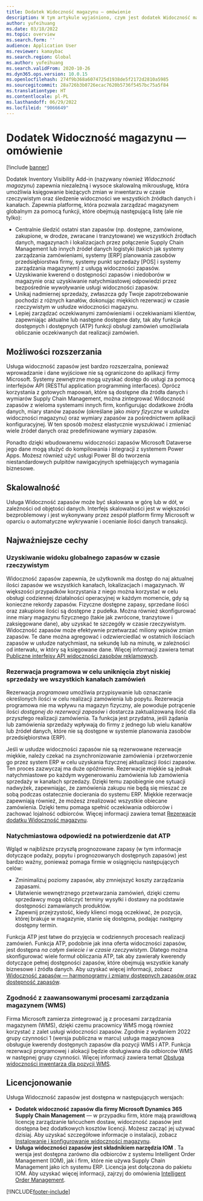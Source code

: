```yaml
---
title: Dodatek Widoczność magazynu — omówienie
description: W tym artykule wyjaśniono, czym jest dodatek Widoczność magazynu i jakie są jego funkcje.
author: yufeihuang
ms.date: 03/18/2022
ms.topic: overview
ms.search.form: ''
audience: Application User
ms.reviewer: kamaybac
ms.search.region: Global
ms.author: yufeihuang
ms.search.validFrom: 2020-10-26
ms.dyn365.ops.version: 10.0.15
ms.openlocfilehash: 274f9b368a6074725d1938de5f2172d2810a5985
ms.sourcegitcommit: 28a726b3b0726ecac7620b5736f5457bc75a5f84
ms.translationtype: HT
ms.contentlocale: pl-PL
ms.lasthandoff: 06/29/2022
ms.locfileid: "9066649"
---
```

# <a name="inventory-visibility-add-in-overview"></a>Dodatek Widoczność magazynu — omówienie

[!include [banner](../includes/banner.md)]

Dodatek Inventory Visibility Add-in (nazywany również *Widoczność magazynu*) zapewnia niezależną i wysoce skalowalną mikrousługę, która umożliwia księgowanie bieżących zmian w inwentarzu w czasie rzeczywistym oraz śledzenie widoczności we wszystkich źródłach danych i kanałach. Zapewnia platformę, która pozwala zarządzać magazynem globalnym za pomocą funkcji, które obejmują następującą listę (ale nie tylko):

- Centralnie śledzić ostatni stan zapasów (np. dostępne, zamówione, zakupione, w drodze, zwracane i tranzytowane) we wszystkich źródłach danych, magazynach i lokalizacjach przez połączenie Supply Chain Management lub innych źródeł danych logistyki (takich jak systemy zarządzania zamówieniami, systemy \[ERP\] planowania zasobów przedsiębiorstwa firmy, systemy punkt sprzedaży \[POS\] i systemy zarządzania magazynem) z usługą widoczności zapasów.
- Uzyskiwanie kwerend o dostępności zapasów i niedoborów w magazynie oraz uzyskiwanie natychmiastowej odpowiedzi przez bezpośrednie wywoływanie usługi widoczności zapasów.
- Unikaj nadmiernej sprzedaży, zwłaszcza gdy Twoje zapotrzebowanie pochodzi z różnych kanałów, dokonując miękkich rezerwacji w czasie rzeczywistym w usłudze widoczności magazynu.
- Lepiej zarządzać oczekiwanymi zamówieniami i oczekiwaniami klientów, zapewniając aktualne lub następne dostępne daty, tak aby funkcja dostępnych i dostępnych (ATP) funkcji obsługi zamówień umożliwiała obliczanie oczekiwanych dat realizacji zamówień.

## <a name="extensibility"></a>Możliwości rozszerzania

Usługa widoczność zapasów jest bardzo rozszerzalna, ponieważ wprowadzanie i dane wyjściowe nie są ograniczone do aplikacji firmy Microsoft. Systemy zewnętrzne mogą uzyskać dostęp do usługi za pomocą interfejsów API (RESTful application programming interfaces). Oprócz korzystania z gotowych mapowań, które są dostępne dla źródła danych i wymiarów Supply Chain Management, można zintegrować Widoczność zapasów z wieloma systemami innych firm, konfigurując dodatkowe źródła danych, miary stanów zapasów (określane jako *miary fizyczne* w usłudze widoczności magazynu) oraz wymiary zapasów za pośrednictwem aplikacji konfiguracyjnej. W ten sposób możesz elastycznie wyszukiwać i zmieniać wiele źródeł danych oraz predefiniowane wymiary zapasów.

Ponadto dzięki wbudowanemu widoczności zapasów Microsoft Dataverse jego dane mogą służyć do kompilowania i integracji z systemem Power Apps. Możesz również użyć usługi Power BI do tworzenia niestandardowych pulpitów nawigacyjnych spełniających wymagania biznesowe.

## <a name="scalability"></a>Skalowalność

Usługa Widoczność zapasów może być skalowana w górę lub w dół, w zależności od objętości danych. Interfejs skalowalności jest w większości bezproblemowy i jest wykonywany przez zespół platform firmy Microsoft w oparciu o automatyczne wykrywanie i ocenianie ilości danych transakcji.

## <a name="feature-highlights"></a>Najważniejsze cechy

### <a name="get-a-global-view-of-real-time-inventory"></a>Uzyskiwanie widoku globalnego zapasów w czasie rzeczywistym

Widoczność zapasów zapewnia, że użytkownik ma dostęp do naj aktualnej ilości zapasów we wszystkich kanałach, lokalizacjach i magazynach. W większości przypadków korzystania z niego można korzystać w celu obsługi codziennej działalności operacyjnej w każdym momencie, gdy są konieczne rekordy zapasów. Fizyczne dostępne zapasy, sprzedane ilości oraz zakupione ilości są dostępne z pudełka. Można również skonfigurować inne miary magazynu fizycznego (takie jak zwrócone, tranzytowe i zaksięgowane dane), aby uzyskać te szczegóły w czasie rzeczywistym. Widoczność zapasów może efektywnie przetwarzać miliony wpisów zmian zapasów. Te dane można agregować i odzwierciedlać w ostatnich ilościach zapasów w usłudze natychmiast, na sekundę lub na minutę, w zależności od interwału, w który są księgowane dane. Więcej informacji zawiera temat [Publiczne interfejsy API widoczności zasobów reklamowych](inventory-visibility-api.md).

### <a name="soft-reservation-to-avoid-overselling-across-all-order-channels"></a>Rezerwacja programowa w celu uniknięcia zbyt niskiej sprzedaży we wszystkich kanałach zamówień

Rezerwacja *programowa* umożliwia przypisywanie lub oznaczanie określonych ilości w celu realizacji zamówienia lub popytu. Rezerwacja programowa nie ma wpływu na magazyn fizyczny, ale powoduje potrącenie ilości *dostępnej do rezerwacji zapasów* i dostarcza zaktualizowaną ilość dla przyszłego realizacji zamówienia. Ta funkcja jest przydatna, jeśli żądania lub zamówienia sprzedaży wpływają do firmy z jednego lub wielu kanałów lub źródeł danych, które nie są dostępne w systemie planowania zasobów przedsiębiorstwa (ERP).

Jeśli w usłudze widoczności zapasów nie są rezerwowane rezerwacje miękkie, należy czekać na zsynchronizowanie zamówienia i przetworzenie go przez system ERP w celu uzyskania fizycznej aktualizacji ilości zapasów. Ten proces zazwyczaj ma duże opóźnienie. Rezerwacje miękkie są jednak natychmiastowe po każdym wygenerowaniu zamówienia lub zamówienia sprzedaży w kanałach sprzedaży. Dzięki temu zapobiegnie one sytuacji nadwyżek, zapewniając, że zamówienia zakupu nie będą się mieszać ze sobą podczas ostatecznie docierania do systemu ERP. Miękkie rezerwacje zapewniają również, że możesz zrealizować wszystkie obiecane zamówienia. Dzięki temu pomaga spełnić oczekiwania odbiorców i zachować lojalność odbiorców. Więcej informacji zawiera temat [Rezerwacje dodatku Widoczność magazynu](inventory-visibility-reservations.md).

### <a name="immediate-response-of-atp-dates-confirmation"></a>Natychmiastowa odpowiedź na potwierdzenie dat ATP

Wgląd w najbliższe przyszłą prognozowane zapasy (w tym informacje dotyczące podaży, popytu i prognozowanych dostępnych zapasów) jest bardzo ważny, ponieważ pomaga firmie w osiągnięciu następujących celów:

- Zminimalizuj poziomy zapasów, aby zmniejszyć koszty zarządzania zapasami.
- Ułatwienie wewnętrznego przetwarzania zamówień, dzięki czemu sprzedawcy mogą obliczyć terminy wysyłki i dostawy na podstawie dostępności zamawianych produktów.
- Zapewnij przejrzystość, kiedy klienci mogą oczekiwać, że pozycja, której brakuje w magazynie, stanie się dostępna, podając następny dostępny termin.

Funkcja ATP jest łatwe do przyjęcia w codziennych procesach realizacji zamówień. Funkcja ATP, podobnie jak inna oferta widoczności zapasów, jest dostępna *na całym świecie i w czasie rzeczywistym*. Dlatego można skonfigurować wiele formuł obliczania ATP, tak aby zawierały kwerendy dotyczące pełnej dostępności zapasów, które obejmują wszystkie kanały biznesowe i źródła danych. Aby uzyskać więcej informacji, zobacz [Widoczność zapasów — harmonogramy i zmiany dostępnych zapasów oraz dostępność zapasów](inventory-visibility-available-to-promise.md).

### <a name="compatibility-with-warehouse-management-processes-wms-items"></a>Zgodność z zaawansowanymi procesami zarządzania magazynem (WMS)

Firma Microsoft zamierza zintegrować ją z procesami zarządzania magazynem (WMS), dzięki czemu pracownicy WMS mogą również korzystać z zalet usługi widoczności zapasów. Zgodnie z wydaniem 2022 grupy czynności 1 (wersja publiczna w marcu) usługa magazynowa obsługuje kwerendy dostępnych zapasów dla pozycji WMS i ATP. Funkcja rezerwacji programowej i alokacji będzie obsługiwana dla odbiorców WMS w następnej grupy czynności. Więcej informacji zawiera temat [Obsługa widoczności inwentarza dla pozycji WMS](inventory-visibility-whs-support.md).

## <a name="licensing"></a>Licencjonowanie

Usługa Widoczność zapasów jest dostępna w następujących wersjach:

- **Dodatek widoczność zapasów dla firmy Microsoft Dynamics 365 Supply Chain Management** — w przypadku firm, które mają prawidłową licencję zarządzanie łańcuchem dostaw, widoczność zapasów jest dostępna bez dodatkowych kosztów licencji. Możesz zacząć jej używać dzisiaj. Aby uzyskać szczegółowe informacje o instalacji, zobacz [Instalowanie i konfigurowanie widoczności magazynu](inventory-visibility-setup.md).
- **Usługa widoczności zapasów jest składnikiem narzędzia IOM** . Ta wersja jest dostępna zarówno dla odbiorców z systemu Intelligent Order Management (IOM), jak i firm, które nie używa Supply Chain Management jako ich systemu ERP. Licencja jest dołączona do pakietu IOM. Aby uzyskać więcej informacji, zajrzyj do omówienia [Intelligent Order Management](/dynamics365/intelligent-order-management/overview).

[!INCLUDE[footer-include](../../includes/footer-banner.md)]
